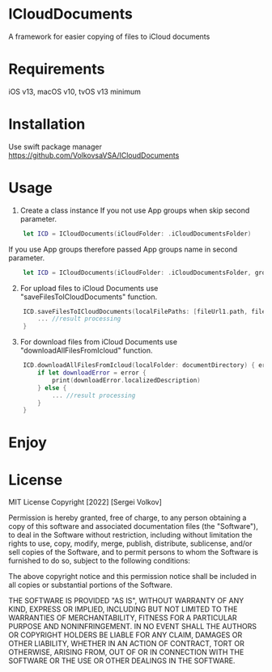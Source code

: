 # ICloudDocuments

A framework for easier copying of files to iСloud documents

Requirements
=====================
iOS v13, macOS v10, tvOS v13 minimum

Installation
=====================
Use swift package manager
<https://github.com/VolkovsaVSA/ICloudDocuments>

Usage
=====================
1. Create a class instance
If you not use App groups when skip second parameter.
```swift
    let ICD = ICloudDocuments(iCloudFolder: .iCloudDocumentsFolder)
```
If you use App groups therefore passed App groups name in second parameter.
```swift
    let ICD = ICloudDocuments(iCloudFolder: .iCloudDocumentsFolder, groupName: "group.Name")
```
2. For upload files to iCloud Documents use "saveFilesToICloudDocuments" function.

```swift
    ICD.saveFilesToICloudDocuments(localFilePaths: [fileUrl1.path, fileUrl2.path]) { result in
        ... //result processing
    }
```

3. For download files from iCloud Documents use "downloadAllFilesFromIcloud" function.

```swift
    ICD.downloadAllFilesFromIcloud(localFolder: documentDirectory) { error in
        if let downloadError = error {
            print(downloadError.localizedDescription)
        } else {
            ... //result processing
        }
    }
```

Enjoy
=====================


License
=====================
MIT License
Copyright [2022] [Sergei Volkov]

Permission is hereby granted, free of charge, to any person obtaining a copy of this software and associated documentation files (the "Software"), to deal in the Software without restriction, including without limitation the rights to use, copy, modify, merge, publish, distribute, sublicense, and/or sell copies of the Software, and to permit persons to whom the Software is furnished to do so, subject to the following conditions:

The above copyright notice and this permission notice shall be included in all copies or substantial portions of the Software.

THE SOFTWARE IS PROVIDED "AS IS", WITHOUT WARRANTY OF ANY KIND, EXPRESS OR IMPLIED, INCLUDING BUT NOT LIMITED TO THE WARRANTIES OF MERCHANTABILITY, FITNESS FOR A PARTICULAR PURPOSE AND NONINFRINGEMENT. IN NO EVENT SHALL THE AUTHORS OR COPYRIGHT HOLDERS BE LIABLE FOR ANY CLAIM, DAMAGES OR OTHER LIABILITY, WHETHER IN AN ACTION OF CONTRACT, TORT OR OTHERWISE, ARISING FROM, OUT OF OR IN CONNECTION WITH THE SOFTWARE OR THE USE OR OTHER DEALINGS IN THE SOFTWARE.
